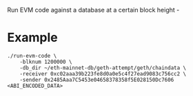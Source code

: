 Run EVM code against a database at a certain block height -

# Example

```
./run-evm-code \
	-blknum 1200000 \
	-db_dir ~/eth-mainnet-db/geth-attempt/geth/chaindata \
	-receiver 0xc02aaa39b223fe8d0a0e5c4f27ead9083c756cc2 \
	-sender 0x2485Aaa7C5453e04658378358f5E028150Dc7606 <ABI_ENCODED_DATA>
```
